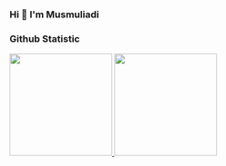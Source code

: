 ### Hi 👋 I'm Musmuliadi

### Github Statistic
<p align="left">
<a href="https://github.com/smbrang">
  <img height="180em" src="https://github-readme-stats-eight-theta.vercel.app/api?username=smbrang&show_icons=true&theme=algolia&include_all_commits=true&count_private=true"/>
  <img height="180em" src="https://github-readme-stats-eight-theta.vercel.app/api/top-langs/?username=smbrang&layout=compact&langs_count=8&theme=algolia"/>
</a>
</p>

<!-- 
**smbrang/smbrang** is a ✨ _special_ ✨ repository because its `README.md` (this file) appears on your GitHub profile.

Here are some ideas to get you started:

- 🔭 I’m currently working on ...
- 🌱 I’m currently learning ...
- 👯 I’m looking to collaborate on ...
- 🤔 I’m looking for help with ...
- 💬 Ask me about ...
- 📫 How to reach me: ...
- 😄 Pronouns: ...
- ⚡ Fun fact: ...
 -->

